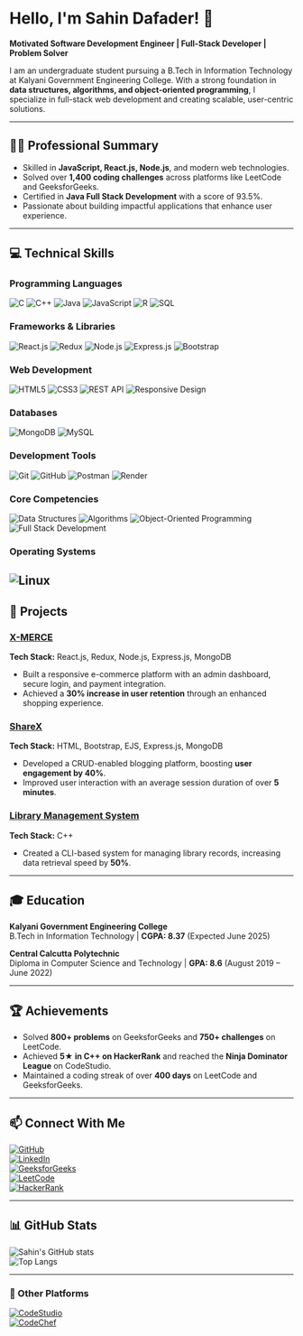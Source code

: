 # Hello, I'm Sahin Dafader! 👋  

**Motivated Software Development Engineer | Full-Stack Developer | Problem Solver**  

I am an undergraduate student pursuing a B.Tech in Information Technology at Kalyani Government Engineering College. With a strong foundation in **data structures, algorithms, and object-oriented programming**, I specialize in full-stack web development and creating scalable, user-centric solutions.  

---

## 👨‍💻 Professional Summary  
- Skilled in **JavaScript, React.js, Node.js**, and modern web technologies.  
- Solved over **1,400 coding challenges** across platforms like LeetCode and GeeksforGeeks.  
- Certified in **Java Full Stack Development** with a score of 93.5%.  
- Passionate about building impactful applications that enhance user experience.  

---

## 💻 Technical Skills  

### Programming Languages  
![C](https://img.shields.io/badge/-C-00599C?style=flat-square&logo=c&logoColor=white)
![C++](https://img.shields.io/badge/-C++-00599C?style=flat-square&logo=c%2B%2B&logoColor=white)
![Java](https://img.shields.io/badge/-Java-007396?style=flat-square&logo=java&logoColor=white)
![JavaScript](https://img.shields.io/badge/-JavaScript-F7DF1E?style=flat-square&logo=javascript&logoColor=black)
![R](https://img.shields.io/badge/-R-276DC3?style=flat-square&logo=r&logoColor=white)
![SQL](https://img.shields.io/badge/-SQL-4479A1?style=flat-square&logo=mysql&logoColor=white)  

### Frameworks & Libraries  
![React.js](https://img.shields.io/badge/-React-61DAFB?style=flat-square&logo=react&logoColor=black)
![Redux](https://img.shields.io/badge/-Redux-764ABC?style=flat-square&logo=redux&logoColor=white)
![Node.js](https://img.shields.io/badge/-Node.js-339933?style=flat-square&logo=node.js&logoColor=white)
![Express.js](https://img.shields.io/badge/-Express.js-000000?style=flat-square&logo=express&logoColor=white)
![Bootstrap](https://img.shields.io/badge/-Bootstrap-7952B3?style=flat-square&logo=bootstrap&logoColor=white)

### Web Development  
![HTML5](https://img.shields.io/badge/-HTML5-E34F26?style=flat-square&logo=html5&logoColor=white)
![CSS3](https://img.shields.io/badge/-CSS3-1572B6?style=flat-square&logo=css3&logoColor=white)
![REST API](https://img.shields.io/badge/-REST-02569B?style=flat-square&logo=api&logoColor=white)
![Responsive Design](https://img.shields.io/badge/-Responsive%20Design-007ACC?style=flat-square&logo=responsive&logoColor=white)

### Databases  
![MongoDB](https://img.shields.io/badge/-MongoDB-47A248?style=flat-square&logo=mongodb&logoColor=white)
![MySQL](https://img.shields.io/badge/-MySQL-4479A1?style=flat-square&logo=mysql&logoColor=white)

### Development Tools  
![Git](https://img.shields.io/badge/-Git-F05032?style=flat-square&logo=git&logoColor=white)
![GitHub](https://img.shields.io/badge/-GitHub-181717?style=flat-square&logo=github&logoColor=white)
![Postman](https://img.shields.io/badge/-Postman-FF6C37?style=flat-square&logo=postman&logoColor=white)
![Render](https://img.shields.io/badge/-Render-46E3B7?style=flat-square&logo=render&logoColor=white)

### Core Competencies  
![Data Structures](https://img.shields.io/badge/-Data%20Structures-007ACC?style=flat-square&logo=code&logoColor=white)
![Algorithms](https://img.shields.io/badge/-Algorithms-7952B3?style=flat-square&logo=algorithm&logoColor=white)
![Object-Oriented Programming](https://img.shields.io/badge/-OOP-1572B6?style=flat-square&logo=object&logoColor=white)
![Full Stack Development](https://img.shields.io/badge/-Full%20Stack%20Development-61DAFB?style=flat-square&logo=development&logoColor=black)

### Operating Systems  
![Linux](https://img.shields.io/badge/-Linux-FCC624?style=flat-square&logo=linux&logoColor=black)
---

## 🚀 Projects  
### [X-MERCE](https://github.com/SahinDafader/X-MERCE)  
**Tech Stack:** React.js, Redux, Node.js, Express.js, MongoDB  
- Built a responsive e-commerce platform with an admin dashboard, secure login, and payment integration.  
- Achieved a **30% increase in user retention** through an enhanced shopping experience.  

### [ShareX](https://github.com/SahinDafader/ShareX)  
**Tech Stack:** HTML, Bootstrap, EJS, Express.js, MongoDB  
- Developed a CRUD-enabled blogging platform, boosting **user engagement by 40%**.  
- Improved user interaction with an average session duration of over **5 minutes**.  

### [Library Management System](https://github.com/SahinDafader/Library-Management-System)  
**Tech Stack:** C++  
- Created a CLI-based system for managing library records, increasing data retrieval speed by **50%**.  

---

## 🎓 Education  
**Kalyani Government Engineering College**  
B.Tech in Information Technology | **CGPA: 8.37** (Expected June 2025)  

**Central Calcutta Polytechnic**  
Diploma in Computer Science and Technology | **GPA: 8.6** (August 2019 – June 2022)  

---

## 🏆 Achievements  
- Solved **800+ problems** on GeeksforGeeks and **750+ challenges** on LeetCode.  
- Achieved **5★ in C++ on HackerRank** and reached the **Ninja Dominator League** on CodeStudio.  
- Maintained a coding streak of over **400 days** on LeetCode and GeeksforGeeks.  

---

## 📫 Connect With Me  
[![GitHub](https://img.shields.io/badge/-GitHub-181717?style=flat-square&logo=github&logoColor=white)](https://github.com/SahinDafader)  
[![LinkedIn](https://img.shields.io/badge/-LinkedIn-0A66C2?style=flat-square&logo=linkedin&logoColor=white)](https://www.linkedin.com/in/sahin-dafader-384670203/)  
[![GeeksforGeeks](https://img.shields.io/badge/-GeeksforGeeks-05CC47?style=flat-square&logo=geeksforgeeks&logoColor=white)](https://auth.geeksforgeeks.org/user/sahin21/)  
[![LeetCode](https://img.shields.io/badge/-LeetCode-FFA116?style=flat-square&logo=leetcode&logoColor=black)](https://leetcode.com/u/sahin_D21/)  
[![HackerRank](https://img.shields.io/badge/-HackerRank-2EC866?style=flat-square&logo=hackerrank&logoColor=white)](https://www.hackerrank.com/sahindafader1919)  

---

## 📊 GitHub Stats  
![Sahin's GitHub stats](https://github-readme-stats.vercel.app/api?username=SahinDafader&show_icons=true&theme=radical)  
![Top Langs](https://github-readme-stats.vercel.app/api/top-langs/?username=SahinDafader&layout=compact&theme=radical)  

---

### 🔗 Other Platforms  
[![CodeStudio](https://img.shields.io/badge/-CodeStudio-orange?style=flat-square)](https://www.naukri.com/code360/profile/4c7e5b6e-d9c6-42a1-a263-49588ce06362)  
[![CodeChef](https://img.shields.io/badge/-CodeChef-brown?style=flat-square&logo=codechef&logoColor=white)](https://www.codechef.com/users/sahin_21)  
